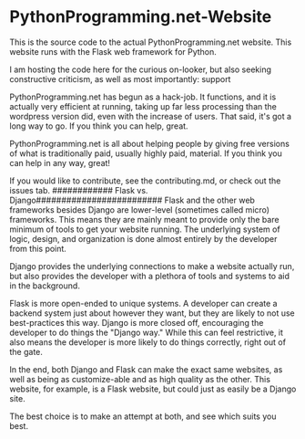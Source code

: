 # PythonProgramming.net-Website

This is the source code to the actual PythonProgramming.net website. This website runs with the Flask web framework for Python.

I am hosting the code here for the curious on-looker, but also seeking constructive criticism, as well as most importantly: support

PythonProgramming.net has begun as a hack-job. It functions, and it is actually very efficient at running, taking up far less processing than the wordpress version did, even with the increase of users. That said, it's got a long way to go. If you think you can help, great. 

PythonProgramming.net is all about helping people by giving free versions of what is traditionally paid, usually highly paid, material. If you think you can help in any way, great!

If you would like to contribute, see the contributing.md, or check out the issues tab. 
############ Flask vs. Django#########################
Flask and the other web frameworks besides Django are lower-level (sometimes called micro) frameworks. This means they are mainly meant to provide only the bare minimum of tools to get your website running. The underlying system of logic, design, and organization is done almost entirely by the developer from this point.

Django provides the underlying connections to make a website actually run, but also provides the developer with a plethora of tools and systems to aid in the background.

Flask is more open-ended to unique systems. A developer can create a backend system just about however they want, but they are likely to not use best-practices this way. Django is more closed off, encouraging the developer to do things the "Django way." While this can feel restrictive, it also means the developer is more likely to do things correctly, right out of the gate.

In the end, both Django and Flask can make the exact same websites, as well as being as customize-able and as high quality as the other. This website, for example, is a Flask website, but could just as easily be a Django site.

The best choice is to make an attempt at both, and see which suits you best.
